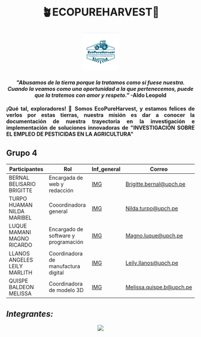 # <p align="center">🪴ECOPUREHARVEST🌱</p>
<p align="center">
  <img src="https://github.com/Fx2048/Team_4_FdD/blob/main/Im%C3%A1genes/logo.jpg" width="100" style="margin: auto;">
</p>



#### <p align="center"> ***"Abusamos de la tierra porque la tratamos como si fuese nuestra. Cuando la veamos como una oportunidad a la que pertenecemos, puede que la tratemos con amor y respeto."*** -Aldo Leopold</p>

#### <p align="justify">¡Qué tal, exploradores! 🤠 Somos EcoPureHarvest, y estamos felices de verlos por estas tierras, nuestra misión es dar a conocer la documentación de nuestra trayectoria en la investigación e implementación de soluciones innovadoras de "INVESTIGACIÓN SOBRE EL EMPLEO DE PESTICIDAS EN LA AGRICULTURA"</p>


## Grupo 4
| Participantes | Rol | Inf_general | Correo |
| --- | --- | --- | ---|
| BERNAL BELISARIO BRIGITTE | Encargada de web y redacción | [IMG](https://github.com/Fx2048/Team_4_FdD/blob/main/FdD/Entregables/Qui%C3%A9nes_conformamos/Brigitte_Bernal.png) | Brigitte.bernal@upch.pe |
| TURPO HUAMAN NILDA MARIBEL | Cooordinadora general | [IMG](https://github.com/Fx2048/Team_4_FdD/blob/main/FdD/Entregables/Qui%C3%A9nes_conformamos/Nilda_Turpo.png) | Nilda.turpo@upch.pe |
| LUQUE MAMANI MAGNO RICARDO | Encargado de software y programación| [IMG](https://github.com/Fx2048/Team_4_FdD/blob/main/FdD/Entregables/Qui%C3%A9nes_conformamos/Magno_Luque.png) | Magno.luque@upch.pe |
| LLANOS ANGELES LEILY MARLITH | Coordinadora de manufactura digital | [IMG](https://github.com/Fx2048/Team_4_FdD/blob/main/FdD/Entregables/Qui%C3%A9nes_conformamos/Leily_Llanos.png) | Leily.llanos@upch.pe |
| QUISPE BALDEON MELISSA | Coordinadora de modelo 3D| [IMG](https://github.com/Fx2048/Team_4_FdD/blob/main/FdD/Entregables/Qui%C3%A9nes_conformamos/Melissa_Quispe.png) | Melissa.quispe.b@upch.pe |

## ***Integrantes:***
<p align="center">
  <img src="https://github.com/Fx2048/Team_4_FdD/blob/main/Im%C3%A1genes/Equipo.jpg" width="500" style="margin: auto;">
</p>



